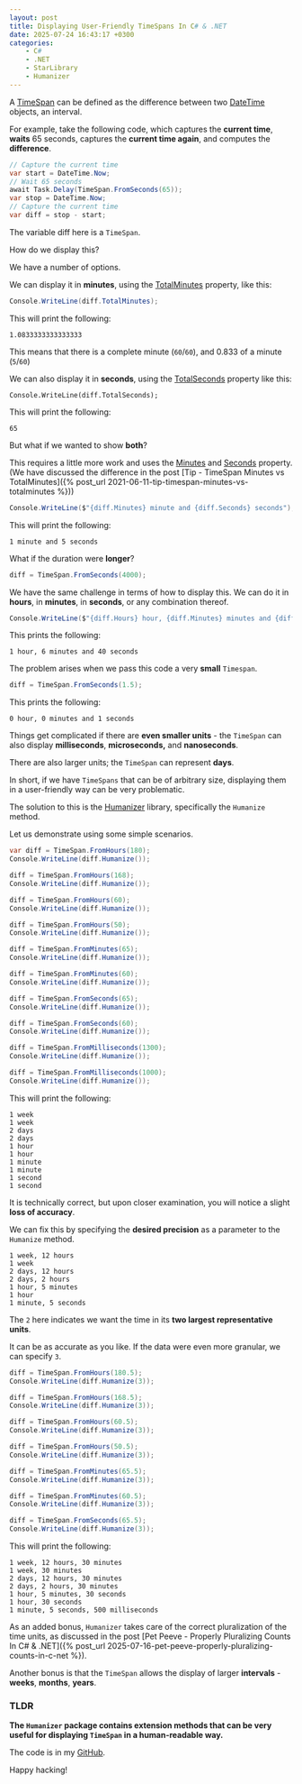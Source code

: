 ```yaml
---
layout: post
title: Displaying User-Friendly TimeSpans In C# & .NET
date: 2025-07-24 16:43:17 +0300
categories:
    - C#
    - .NET
    - StarLibrary
    - Humanizer
---
```


A [TimeSpan](https://learn.microsoft.com/en-us/dotnet/api/system.timespan?view=net-9.0) can be defined as the difference between two [DateTime](https://learn.microsoft.com/en-us/dotnet/api/system.datetime?view=net-9.0) objects, an interval.

For example, take the following code, which captures the **current time**, **waits** 65 seconds, captures the **current time again**, and computes the **difference**.

```c#
// Capture the current time
var start = DateTime.Now;
// Wait 65 seconds
await Task.Delay(TimeSpan.FromSeconds(65));
var stop = DateTime.Now;
// Capture the current time
var diff = stop - start;
```

The variable diff here is a `TimeSpan`.

How do we display this?

We have a number of options.

We can display it in **minutes**, using the [TotalMinutes](https://learn.microsoft.com/en-us/dotnet/api/system.timespan.totalminutes?view=net-9.0) property, like this:

```c#
Console.WriteLine(diff.TotalMinutes);
```

This will print the following:

```plaintext
1.0833333333333333
```

This means that there is a complete minute (`60`/`60`), and 0.833 of a minute (`5`/`60`)

We can also display it in **seconds**, using the [TotalSeconds](https://learn.microsoft.com/en-us/dotnet/api/system.timespan.totalminutes?view=net-9.0) property like this:

```plaintext
Console.WriteLine(diff.TotalSeconds);
```

This will print the following:

```plaintext
65
```

But what if we wanted to show **both**?

This requires a little more work and uses the [Minutes](https://learn.microsoft.com/en-us/dotnet/api/system.timespan.minutes?view=net-9.0) and [Seconds](https://learn.microsoft.com/en-us/dotnet/api/system.timespan.seconds?view=net-9.0) property. (We have discussed the difference in the post [Tip - TimeSpan Minutes vs TotalMinutes]({% post_url 2021-06-11-tip-timespan-minutes-vs-totalminutes %}))

```c#
Console.WriteLine($"{diff.Minutes} minute and {diff.Seconds} seconds");
```

This will print the following:

```plaintext
1 minute and 5 seconds
```

What if the duration were **longer**? 

```c#
diff = TimeSpan.FromSeconds(4000);
```

We have the same challenge in terms of how to display this. We can do it in **hours**, in **minutes**, in **seconds**, or any combination thereof.

```c#
Console.WriteLine($"{diff.Hours} hour, {diff.Minutes} minutes and {diff.Seconds} seconds");
```

This prints the following:

```plaintext
1 hour, 6 minutes and 40 seconds
```

The problem arises when we pass this code a very **small** `Timespan`.

```c#
diff = TimeSpan.FromSeconds(1.5);
```

This prints the following:

```plaintext
0 hour, 0 minutes and 1 seconds
```

Things get complicated if there are **even smaller units** - the `TimeSpan` can also display **milliseconds**, **microseconds,** and **nanoseconds**. 

There are also larger units; the `TimeSpan` can represent **days**.

In short, if we have `TimeSpans` that can be of arbitrary size, displaying them in a user-friendly way can be very problematic.

The solution to this is the [Humanizer](https://github.com/Humanizr/Humanizer) library, specifically the `Humanize` method.

Let us demonstrate using some simple scenarios.

```c#
var diff = TimeSpan.FromHours(180);
Console.WriteLine(diff.Humanize());

diff = TimeSpan.FromHours(168);
Console.WriteLine(diff.Humanize());

diff = TimeSpan.FromHours(60);
Console.WriteLine(diff.Humanize());

diff = TimeSpan.FromHours(50);
Console.WriteLine(diff.Humanize());

diff = TimeSpan.FromMinutes(65);
Console.WriteLine(diff.Humanize());

diff = TimeSpan.FromMinutes(60);
Console.WriteLine(diff.Humanize());

diff = TimeSpan.FromSeconds(65);
Console.WriteLine(diff.Humanize());

diff = TimeSpan.FromSeconds(60);
Console.WriteLine(diff.Humanize());

diff = TimeSpan.FromMilliseconds(1300);
Console.WriteLine(diff.Humanize());

diff = TimeSpan.FromMilliseconds(1000);
Console.WriteLine(diff.Humanize());
```

This will print the following:

```plaintext
1 week
1 week
2 days
2 days
1 hour
1 hour
1 minute
1 minute
1 second
1 second

```

It is technically correct, but upon closer examination, you will notice a slight **loss of accuracy**.

We can fix this by specifying the **desired precision** as a parameter to the `Humanize` method.

```plaintext
1 week, 12 hours
1 week
2 days, 12 hours
2 days, 2 hours
1 hour, 5 minutes
1 hour
1 minute, 5 seconds

```

The `2` here indicates we want the time in its **two largest representative units**.

It can be as accurate as you like. If the data were even more granular, we can specify `3`.

```c#
diff = TimeSpan.FromHours(180.5);
Console.WriteLine(diff.Humanize(3));

diff = TimeSpan.FromHours(168.5);
Console.WriteLine(diff.Humanize(3));

diff = TimeSpan.FromHours(60.5);
Console.WriteLine(diff.Humanize(3));

diff = TimeSpan.FromHours(50.5);
Console.WriteLine(diff.Humanize(3));

diff = TimeSpan.FromMinutes(65.5);
Console.WriteLine(diff.Humanize(3));

diff = TimeSpan.FromMinutes(60.5);
Console.WriteLine(diff.Humanize(3));

diff = TimeSpan.FromSeconds(65.5);
Console.WriteLine(diff.Humanize(3));
```

This will print the following:

```plaintext
1 week, 12 hours, 30 minutes
1 week, 30 minutes
2 days, 12 hours, 30 minutes
2 days, 2 hours, 30 minutes
1 hour, 5 minutes, 30 seconds
1 hour, 30 seconds
1 minute, 5 seconds, 500 milliseconds
```

As an added bonus, `Humanizer` takes care of the correct pluralization of the time units, as discussed in the post [Pet Peeve - Properly Pluralizing Counts In C# & .NET]({% post_url 2025-07-16-pet-peeve-properly-pluralizing-counts-in-c-net %}).

Another bonus is that the `TimeSpan` allows the display of larger **intervals** - **weeks**, **months**, **years**.

### TLDR

**The `Humanizer` package contains extension methods that can be very useful for displaying `TimeSpan` in a human-readable way.**

The code is in my [GitHub](https://github.com/conradakunga/BlogCode/tree/master/2025-07-24%20-%20TimeSpan%20Display).

Happy hacking!
